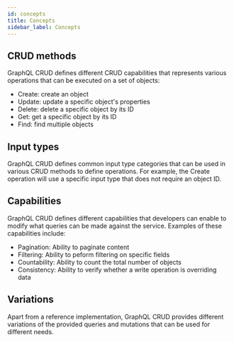 ```yaml
---
id: concepts
title: Concepts
sidebar_label: Concepts
---
```


## CRUD methods

GraphQL CRUD defines different CRUD capabilities that represents 
various operations that can be executed on a set of objects:

- Create: create an object
- Update: update a specific object's properties
- Delete: delete a specific object by its ID 
- Get: get a specific object by its ID
- Find: find multiple objects

## Input types

GraphQL CRUD defines common input type categories that can be used in various CRUD methods to define operations.
For example, the Create operation will use a specific input type that does not require an object ID.

## Capabilities

GraphQL CRUD defines different capabilities that developers can enable to modify 
what queries can be made against the service. Examples of these capabilities include:

- Pagination: Ability to paginate content
- Filtering: Ability to peform filtering on specific fields
- Countability: Ability to count the total number of objects
- Consistency: Ability to verify whether a write operation is overriding data

## Variations

Apart from a reference implementation, GraphQL CRUD provides different variations 
of the provided queries and mutations that can be used for different needs.

